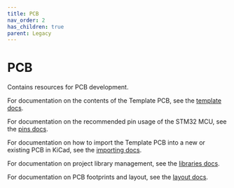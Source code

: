 ```yaml
---
title: PCB
nav_order: 2
has_children: true
parent: Legacy
---
```


# PCB

Contains resources for PCB development.

For documentation on the contents of the Template PCB, see the [template docs](template-documentation.md). 

For documentation on the recommended pin usage of the STM32 MCU, see the [pins docs](pins.md).

For documentation on how to import the Template PCB into a new or existing PCB in KiCad, see the [importing docs](importing.md).

For documentation on project library management, see the [libraries docs](libraries.md).

For documentation on PCB footprints and layout, see the [layout docs](layout.md).
